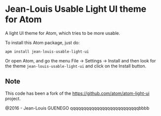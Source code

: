 # Jean-Louis Usable Light UI theme for Atom

A light UI theme for Atom, which tries to be more usable.

To install this Atom package, just do:
```
apm install jean-louis-usable-light-ui
```

Or open Atom, and go the menu File -> Settings -> Install and then
look for the theme `jean-louis-usable-light-ui` and click on the Install
button.

## Note

This code has been a fork of the https://github.com/atom/atom-light-ui project.

@2016 - Jean-Louis GUENEGO
qqqqqqqqqqqqqqqqqqqqqqqqqqbbbb